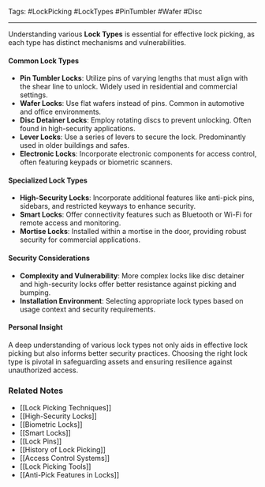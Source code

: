 Tags: #LockPicking #LockTypes #PinTumbler #Wafer #Disc

---

Understanding various **Lock Types** is essential for effective lock picking, as each type has distinct mechanisms and vulnerabilities.

#### **Common Lock Types**

- **Pin Tumbler Locks**: Utilize pins of varying lengths that must align with the shear line to unlock. Widely used in residential and commercial settings.
- **Wafer Locks**: Use flat wafers instead of pins. Common in automotive and office environments.
- **Disc Detainer Locks**: Employ rotating discs to prevent unlocking. Often found in high-security applications.
- **Lever Locks**: Use a series of levers to secure the lock. Predominantly used in older buildings and safes.
- **Electronic Locks**: Incorporate electronic components for access control, often featuring keypads or biometric scanners.

#### **Specialized Lock Types**

- **High-Security Locks**: Incorporate additional features like anti-pick pins, sidebars, and restricted keyways to enhance security.
- **Smart Locks**: Offer connectivity features such as Bluetooth or Wi-Fi for remote access and monitoring.
- **Mortise Locks**: Installed within a mortise in the door, providing robust security for commercial applications.

#### **Security Considerations**

- **Complexity and Vulnerability**: More complex locks like disc detainer and high-security locks offer better resistance against picking and bumping.
- **Installation Environment**: Selecting appropriate lock types based on usage context and security requirements.

#### **Personal Insight**

A deep understanding of various lock types not only aids in effective lock picking but also informs better security practices. Choosing the right lock type is pivotal in safeguarding assets and ensuring resilience against unauthorized access.

### **Related Notes**

- [[Lock Picking Techniques]]
- [[High-Security Locks]]
- [[Biometric Locks]]
- [[Smart Locks]]
- [[Lock Pins]]
- [[History of Lock Picking]]
- [[Access Control Systems]]
- [[Lock Picking Tools]]
- [[Anti-Pick Features in Locks]]